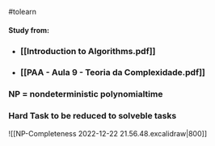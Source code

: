 #tolearn 


#### Study from:
- ### [[Introduction to Algorithms.pdf]] 
- ### [[PAA - Aula 9 - Teoria da Complexidade.pdf]] 


### NP = nondeterministic polynomialtime


### Hard Task to be reduced to solveble tasks

![[NP-Completeness 2022-12-22 21.56.48.excalidraw|800]]